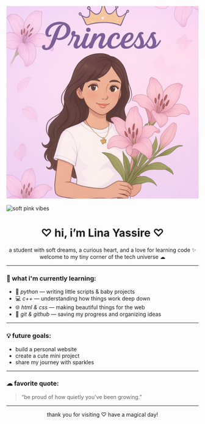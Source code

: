 <p align="center">
  <img src="WhatsApp Image 2025-05-19 at 02.26.00_f2c68f12.jpg" width="650" >
</p>

![soft pink vibes](https://i.pinimg.com/originals/e3/2c/9a/e32c9a24150586a7f6cbfb1ffb4ef7d2.gif)

<h1 align="center">♡ hi, i’m Lina  Yassire ♡</h1>

<p align="center">
  a student with soft dreams, a curious heart, and a love for learning code ✨<br>
  welcome to my tiny corner of the tech universe ☁
</p>

---

### 🌸 what i'm currently learning:
- 🐍 *python* — writing little scripts & baby projects  
- 💻 *c++* — understanding how things work deep down  
- 🌐 *html & css* — making beautiful things for the web  
- 🧠 *git & github* — saving my progress and organizing ideas

---

### 💡 future goals:
- build a personal website  
- create a cute mini project  
- share my journey with sparkles

---

### ☁ favorite quote:
> “be proud of how quietly you've been growing.”

---

<p align="center">
  thank you for visiting ♡ have a magical day!
</p>

